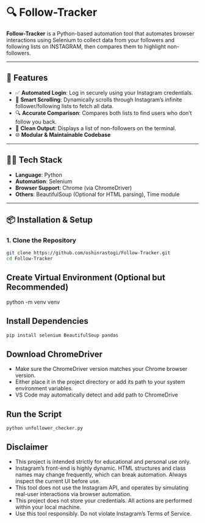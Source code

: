 # 🔍 Follow-Tracker

**Follow-Tracker** is a Python-based automation tool that automates browser interactions using Selenium to collect data from your followers and following lists on INSTAGRAM, then compares them to highlight non-followers.

---

## 🚀 Features

- ✅ **Automated Login**: Log in securely using your Instagram credentials.
- 🔄 **Smart Scrolling**: Dynamically scrolls through Instagram’s infinite follower/following lists to fetch all data.
- 🔍 **Accurate Comparison**: Compares both lists to find users who don’t follow you back.
- 📄 **Clean Output**: Displays a list of non-followers on the terminal.
- 🌐 **Modular & Maintainable Codebase**

---

## 🧑‍💻 Tech Stack

- **Language**: Python
- **Automation**: Selenium
- **Browser Support**: Chrome (via ChromeDriver)
- **Others**: BeautifulSoup (Optional for HTML parsing), Time module

---

## 📦 Installation & Setup

### 1. Clone the Repository

```bash
git clone https://github.com/oshinrastogi/Follow-Tracker.git
cd Follow-Tracker
```

## Create Virtual Environment (Optional but Recommended)
python -m venv venv

## Install Dependencies
```bash
pip install selenium BeautifulSoup pandas
```
## Download ChromeDriver
- Make sure the ChromeDriver version matches your Chrome browser version.
- Either place it in the project directory or add its path to your system environment variables.
- VS Code may automatically detect and add path to ChromeDrive

## Run the Script
```
python unfollower_checker.py
```

## Disclaimer
- This project is intended strictly for educational and personal use only.
- Instagram’s front-end is highly dynamic. HTML structures and class names may change frequently, which can break automation. Always inspect the current UI before use.
- This tool does not use the Instagram API, and operates by simulating real-user interactions via browser automation.
- This project does not store your credentials. All actions are performed within your local machine.
- Use this tool responsibly. Do not violate Instagram’s Terms of Service.

  




